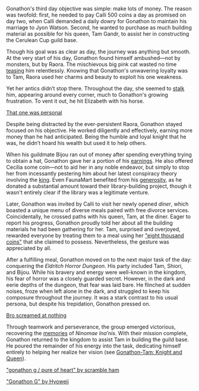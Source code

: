 Gonathon's third day objective was simple: make lots of money. The reason was twofold: first, he needed to pay Calli 500 coins a day as promised on day two, when Calli demanded a daily dowry for Gonathon to maintain his marriage to Jyon Watson. Second, he wanted to purchase as much building material as possible for his queen, Tam Gandr, to assist her in constructing the Cerulean Cup guild base.

Though his goal was as clear as day, the journey was anything but smooth. At the very start of his day, Gonathon found himself ambushed—not by monsters, but by Raora. The mischievous big pink cat wasted no time [teasing](https://www.youtube.com/live/6exWVCmzA9I?feature=shared\&t=1395) him relentlessly. Knowing that Gonathon's unwavering loyalty was to Tam, Raora used her charms and beauty to exploit his one weakness.

Yet her antics didn’t stop there. Throughout the day, she seemed to [stalk](https://www.youtube.com/live/6exWVCmzA9I?feature=shared\&t=2160) him, appearing around every corner, much to Gonathon's growing frustration. To vent it out, he hit Elizabeth with his horse.

[That one was personal](#embed:https://www.youtube.com/live/6exWVCmzA9I?t=1799)

Despite being distracted by the ever-persistent Raora, Gonathon stayed focused on his objective. He worked diligently and effectively, earning more money than he had anticipated. Being the humble and loyal knight that he was, he didn’t hoard his wealth but used it to help others.

When his guildmate Bijou ran out of money after spending everything trying to obtain a hat, Gonathon gave her a portion of his [earnings](https://www.youtube.com/live/6exWVCmzA9I?feature=shared\&t=1567). He also offered Cecilia some coin—not to aid her in any noble endeavor, but simply to stop her from incessantly pestering him about her latest conspiracy theory involving the [king](https://www.youtube.com/live/6exWVCmzA9I?feature=shared\&t=2891). Even FaunaMart benefited from his [generosity](https://www.youtube.com/live/6exWVCmzA9I?feature=shared\&t=3346), as he donated a substantial amount toward their library-building project, though it wasn't entirely clear if the library was a legitimate venture.

Later, Gonathon was invited by Calli to visit her newly opened *diner*, which boasted a unique menu of diverse meals paired with free divorce services. Coincidentally, he crossed paths with his queen, Tam, at the diner. Eager to report his progress, Gonathon proudly told her about all the building materials he had been gathering for her. Tam, surprised and overjoyed, rewarded everyone by treating them to a meal using her ["eight thousand coins"](https://www.youtube.com/live/6exWVCmzA9I?feature=shared\&t=9637) that she claimed to possess. Nevertheless, the gesture was appreciated by all.

After a fulfilling meal, Gonathon moved on to the next major task of the day: conquering the *Eldritch Horror Dungeon*. His party included Tam, Shiori, and Bijou. While his bravery and energy were well-known in the kingdom, his fear of horror was a closely guarded secret. However, in the dark and eerie depths of the dungeon, that fear was laid bare. He flinched at sudden noises, froze when left alone in the dark, and struggled to keep his composure throughout the journey. It was a stark contrast to his usual persona, but despite his trepidation, Gonathon pressed on.


[Bro screamed at nothing](#embed:https://www.youtube.com/live/6exWVCmzA9I?feature=shared\&t=10587)

Through teamwork and perseverance, the group emerged victorious, recovering the [memories](https://www.youtube.com/live/6exWVCmzA9I?feature=shared\&t=10803) of *Ninomae Ina’nis*. With their mission complete, Gonathon returned to the kingdom to assist Tam in building the guild base. He poured the remainder of his energy into the task, dedicating himself entirely to helping her realize her vision (see [Gonathon-Tam: Knight and Queen](#edge:gigi-kronii)).

["gonathon g / pure of heart" by scramble ham](https://x.com/scrambleham/status/1831057372820963655)

["Gonathon G" by Hyoweii](https://x.com/weiiyxn/status/1831340977870823504)
